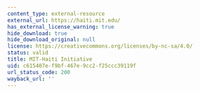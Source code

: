 ```yaml
---
content_type: external-resource
external_url: https://haiti.mit.edu/
has_external_license_warning: true
hide_download: true
hide_download_original: null
license: https://creativecommons.org/licenses/by-nc-sa/4.0/
status: valid
title: MIT-Haiti Initiative
uid: c615407e-f9bf-467e-9cc2-f25ccc39119f
url_status_code: 200
wayback_url: ''
---
```

